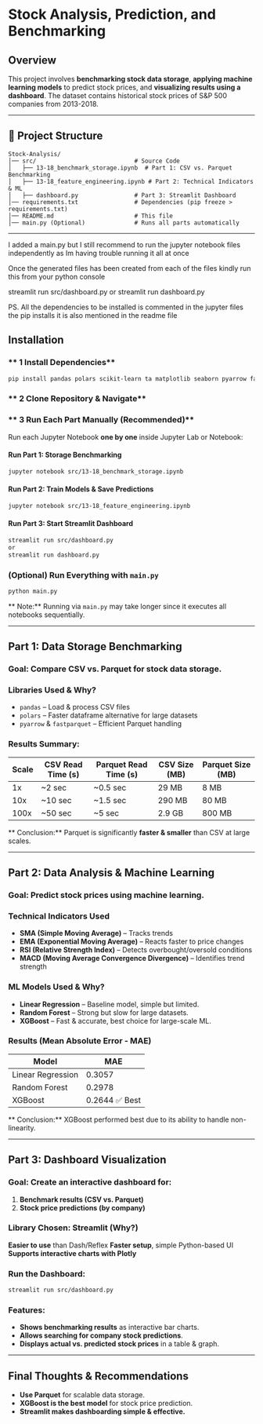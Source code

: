 # Stock Analysis, Prediction, and Benchmarking

## Overview
This project involves **benchmarking stock data storage**, **applying machine learning models** to predict stock prices, and **visualizing results using a dashboard**. The dataset contains historical stock prices of S&P 500 companies from 2013-2018.

---

## 📂 Project Structure
```
Stock-Analysis/
│── src/                            # Source Code
│   ├── 13-18_benchmark_storage.ipynb  # Part 1: CSV vs. Parquet Benchmarking
│   ├── 13-18_feature_engineering.ipynb # Part 2: Technical Indicators & ML
│   ├── dashboard.py                # Part 3: Streamlit Dashboard
│── requirements.txt                # Dependencies (pip freeze > requirements.txt)
│── README.md                       # This file
│── main.py (Optional)              # Runs all parts automatically
```

---


I added a main.py but I still recommend to run the jupyter notebook files independently as Im having trouble running it all at once

Once the generated files has been created from each of the files kindly run this from your python console

streamlit run src/dashboard.py
or
streamlit run dashboard.py

PS. All the dependencies to be installed is commented in the jupyter files the pip installs it is also mentioned in the readme file

## Installation
### ** 1 Install Dependencies**
```sh
pip install pandas polars scikit-learn ta matplotlib seaborn pyarrow fastparquet xgboost streamlit plotly
```

### ** 2 Clone Repository & Navigate**


### ** 3 Run Each Part Manually (Recommended)**
Run each Jupyter Notebook **one by one** inside Jupyter Lab or Notebook:

#### **Run Part 1: Storage Benchmarking**
```sh
jupyter notebook src/13-18_benchmark_storage.ipynb
```

#### **Run Part 2: Train Models & Save Predictions**
```sh
jupyter notebook src/13-18_feature_engineering.ipynb
```

#### **Run Part 3: Start Streamlit Dashboard**
```sh
streamlit run src/dashboard.py
or
streamlit run dashboard.py

```

### **(Optional) Run Everything with `main.py`**
```sh
python main.py
```
**  Note:** Running via `main.py` may take longer since it executes all notebooks sequentially.

---

## Part 1: Data Storage Benchmarking
### **Goal:** Compare CSV vs. Parquet for stock data storage.

### **Libraries Used & Why?**
- `pandas` – Load & process CSV files
- `polars` – Faster dataframe alternative for large datasets
- `pyarrow` & `fastparquet` – Efficient Parquet handling

### **Results Summary:**
| Scale  | CSV Read Time (s) | Parquet Read Time (s) | CSV Size (MB) | Parquet Size (MB) |
|--------|------------------|----------------------|--------------|-----------------|
| 1x     | ~2 sec           | ~0.5 sec            | 29 MB        | 8 MB            |
| 10x    | ~10 sec          | ~1.5 sec            | 290 MB       | 80 MB           |
| 100x   | ~50 sec          | ~5 sec              | 2.9 GB       | 800 MB          |

** Conclusion:** Parquet is significantly **faster & smaller** than CSV at large scales.

---

## Part 2: Data Analysis & Machine Learning
### **Goal:** Predict stock prices using machine learning.

### **Technical Indicators Used**
- **SMA (Simple Moving Average)** – Tracks trends
- **EMA (Exponential Moving Average)** – Reacts faster to price changes
- **RSI (Relative Strength Index)** – Detects overbought/oversold conditions
- **MACD (Moving Average Convergence Divergence)** – Identifies trend strength

### **ML Models Used & Why?**
- **Linear Regression** – Baseline model, simple but limited.
- **Random Forest** – Strong but slow for large datasets.
- **XGBoost** – Fast & accurate, best choice for large-scale ML.

### **Results (Mean Absolute Error - MAE)**
| Model             | MAE  |
|------------------|------|
| Linear Regression | 0.3057 |
| Random Forest    | 0.2978 |
| XGBoost         | 0.2644 ✅ Best |

** Conclusion:** XGBoost performed best due to its ability to handle non-linearity.

---

## Part 3: Dashboard Visualization
### **Goal:** Create an interactive dashboard for:
1. **Benchmark results (CSV vs. Parquet)**
2. **Stock price predictions (by company)**

### **Library Chosen: Streamlit (Why?)**
**Easier to use** than Dash/Reflex
**Faster setup**, simple Python-based UI
**Supports interactive charts with Plotly**

### **Run the Dashboard:**
```sh
streamlit run src/dashboard.py
```

### **Features:**
-  **Shows benchmarking results** as interactive bar charts.
-  **Allows searching for company stock predictions**.
-  **Displays actual vs. predicted stock prices** in a table & graph.

---

##  Final Thoughts & Recommendations
- **Use Parquet** for scalable data storage.
- **XGBoost is the best model** for stock price prediction.
- **Streamlit makes dashboarding simple & effective.**

